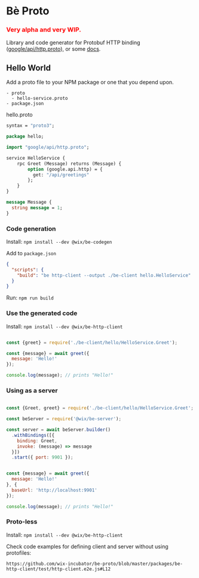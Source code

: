 # Bè Proto

### <span style="color:red">Very alpha and very WIP.</span>

Library and code generator for Protobuf HTTP binding ([google/api/http.proto](https://github.com/googleapis/googleapis/blob/master/google/api/http.proto)), or some [docs](https://cloud.google.com/endpoints/docs/grpc/transcoding).


## Hello World

Add a proto file to your NPM package or one that you depend upon.

```
- proto
  - hello-service.proto
- package.json
```


hello.proto
```proto
syntax = "proto3";

package hello;

import "google/api/http.proto";

service HelloService {
    rpc Greet (Message) returns (Message) {
        option (google.api.http) = {
          get: "/api/greetings"
        };
    }
}

message Message {
  string message = 1;
}
```

### Code generation

Install: `npm install --dev @wix/be-codegen`

Add to `package.json`

```json
{
  "scripts": {
    "build": "be http-client --output ./be-client hello.HelloService"
  }
}
```

Run: `npm run build`

### Use the generated code

Install: `npm install --dev @wix/be-http-client`

```javascript

const {greet} = require('./be-client/hello/HelloService.Greet');

const {message} = await greet({
  message: 'Hello!'
});

console.log(message); // prints "Hello!"
```

### Using as a server

```javascript

const {Greet, greet} = require('./be-client/hello/HelloService.Greet';

const beServer = require('@wix/be-server');

const server = await beServer.builder()
  .withBindings([{
    binding: Greet,
    invoke: (message) => message
  }])
  .start({ port: 9901 });


const {message} = await greet({
  message: 'Hello!'
}, {
  baseUrl: 'http://localhost:9901'
});

console.log(message); // prints "Hello!"
```

### Proto-less

Install: `npm install --dev @wix/be-http-client`

Check code examples for defining client and server without using protofiles:

```
https://github.com/wix-incubator/be-proto/blob/master/packages/be-http-client/test/http-client.e2e.js#L12
```
